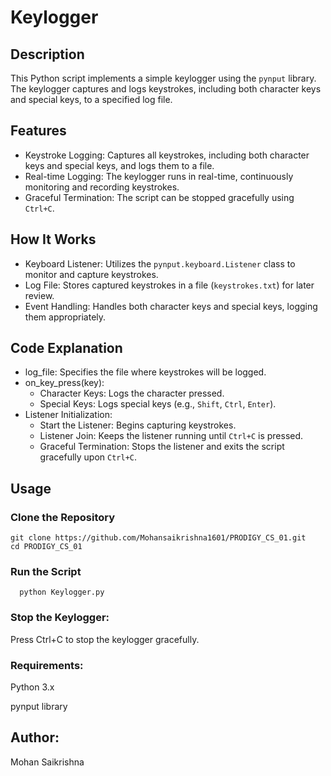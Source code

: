 # Keylogger

## Description
This Python script implements a simple keylogger using the `pynput` library. The keylogger captures and logs keystrokes, including both character keys and special keys, to a specified log file.

## Features
- Keystroke Logging: Captures all keystrokes, including both character keys and special keys, and logs them to a file.
- Real-time Logging: The keylogger runs in real-time, continuously monitoring and recording keystrokes.
- Graceful Termination: The script can be stopped gracefully using `Ctrl+C`.

## How It Works
- Keyboard Listener: Utilizes the `pynput.keyboard.Listener` class to monitor and capture keystrokes.
- Log File: Stores captured keystrokes in a file (`keystrokes.txt`) for later review.
- Event Handling: Handles both character keys and special keys, logging them appropriately.

## Code Explanation
- log_file: Specifies the file where keystrokes will be logged.
- on_key_press(key):
  - Character Keys: Logs the character pressed.
  - Special Keys: Logs special keys (e.g., `Shift`, `Ctrl`, `Enter`).
- Listener Initialization:
  - Start the Listener: Begins capturing keystrokes.
  - Listener Join: Keeps the listener running until `Ctrl+C` is pressed.
  - Graceful Termination: Stops the listener and exits the script gracefully upon `Ctrl+C`.

## Usage
### Clone the Repository
 
    git clone https://github.com/Mohansaikrishna1601/PRODIGY_CS_01.git 
    cd PRODIGY_CS_01 

### Run the Script

      python Keylogger.py


### Stop the Keylogger:
  Press Ctrl+C to stop the keylogger gracefully.

### Requirements:  
Python 3.x

pynput library

## Author:
  Mohan Saikrishna



